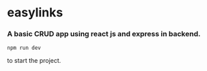 # easylinks
### A basic CRUD app using react js and express in backend.

```
npm run dev

```
to start the project.